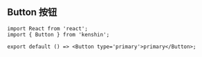 ## Button 按钮


```tsx
import React from 'react';
import { Button } from 'kenshin';

export default () => <Button type='primary'>primary</Button>;
```
<API/>
